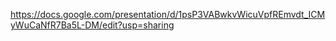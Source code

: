 https://docs.google.com/presentation/d/1psP3VABwkvWicuVpfREmvdt_ICMyWuCaNfR7Ba5L-DM/edit?usp=sharing
